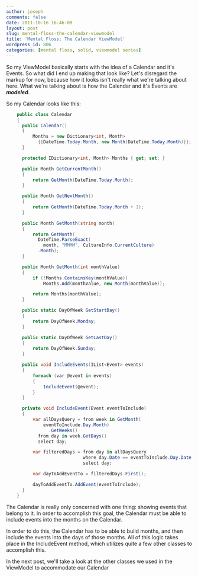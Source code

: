 ```yaml
---
author: joseph
comments: false
date: 2011-10-16 16:46:08
layout: post
slug: mental-floss-the-calendar-viewmodel
title: 'Mental Floss: The Calendar ViewModel'
wordpress_id: 806
categories: [mental floss, solid, viewmodel series]
---
```


So my ViewModel basically starts with the idea of a Calendar and it's Events. So what did I end up making that look like? Let's disregard the markup for now, because how it looks isn't really what we're talking about here. What we're talking about is how the Calendar and it's Events are _**modeled**_.

<!-- more -->

So my Calendar looks like this:

``` c#
    public class Calendar
    {
      public Calendar()
      {
          Months = new Dictionary<int, Month> 
            {{DateTime.Today.Month, new Month(DateTime.Today.Month)}};
      }

      protected IDictionary<int, Month> Months { get; set; }

      public Month GetCurrentMonth()
      {
          return GetMonth(DateTime.Today.Month);
      }

      public Month GetNextMonth()
      {
          return GetMonth(DateTime.Today.Month + 1);
      }

      public Month GetMonth(string month)
      {
          return GetMonth(
            DateTime.ParseExact(
              month, "MMMM", CultureInfo.CurrentCulture)
            .Month);
      }

      public Month GetMonth(int monthValue)
      {
          if (!Months.ContainsKey(monthValue))
              Months.Add(monthValue, new Month(monthValue));

          return Months[monthValue];
      }

      public static DayOfWeek GetStartDay()
      {
          return DayOfWeek.Monday;
      }

      public static DayOfWeek GetLastDay()
      {
          return DayOfWeek.Sunday;
      }

      public void IncludeEvents(IList<Event> events)
      {
          foreach (var @event in events)
          {
              IncludeEvent(@event);
          }
      }

      private void IncludeEvent(Event eventToInclude)
      {
          var allDaysQuery = from week in GetMonth(
              eventToInclude.Day.Month)
                .GetWeeks()
            from day in week.GetDays()
            select day;

          var filteredDays = from day in allDaysQuery
                             where day.Date == eventToInclude.Day.Date
                             select day;

          var dayToAddEventTo = filteredDays.First();

          dayToAddEventTo.AddEvent(eventToInclude);
      }
    }
```

The Calendar is really only concerned with one thing: showing events that belong to it. In order to accomplish this goal, the Calendar must be able to include events into the months on the Calendar.

In order to do this, the Calendar has to be able to build months, and then include the events into the days of those months. All of this logic takes place in the IncludeEvent method, which utilizes quite a few other classes to accomplish this.

In the next post, we'll take a look at the other classes we used in the ViewModel to accommodate our Calendar
